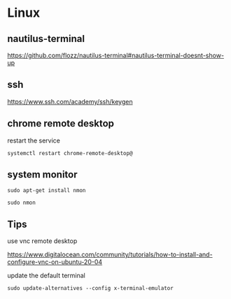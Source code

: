 # Linux


## nautilus-terminal

https://github.com/flozz/nautilus-terminal#nautilus-terminal-doesnt-show-up

## ssh

https://www.ssh.com/academy/ssh/keygen

## chrome remote desktop
restart the service

`systemctl restart chrome-remote-desktop@`

## system monitor

`sudo apt-get install nmon`

`sudo nmon`


## Tips

use vnc remote desktop

https://www.digitalocean.com/community/tutorials/how-to-install-and-configure-vnc-on-ubuntu-20-04

update the default terminal

`sudo update-alternatives --config x-terminal-emulator`
